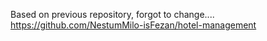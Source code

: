 Based on previous repository, forgot to change....
https://github.com/NestumMilo-isFezan/hotel-management
